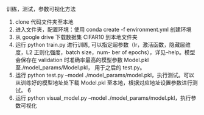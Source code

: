 训练，测试，参数可视化方法
1. clone 代码文件夹至本地
2. 进入文件夹，配置环境：使用 conda create -f environment.yml 创建环境
3. 从 google drive 下载数据集 CIFAR10 到本地文件夹
4. 运行 python train.py 进行训练, 可以指定超参数（lr，激活函数，隐藏层维度，L2 正则化强度，batch size，num-
ber of epochs），详见–help。模型会保存在 validation 时准确率最高的模型参数 Model.pkl 至./model_params/Model.pkl，
用于之后的 test.py。
5. 运行 python test.py –model ./model_params/model.pkl，执行测试。可以从训练好的模型地址处下载
Model.pkl 至本地，根据对应地址设置参数进行测试。
6
6. 运行 python visual_model.py –model ./model_params/model.pkl，执行参数可视化
